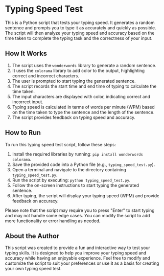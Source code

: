# Typing Speed Test

This is a Python script that tests your typing speed. It generates a random sentence and prompts you to type it as accurately and quickly as possible. The script will then analyze your typing speed and accuracy based on the time taken to complete the typing task and the correctness of your input.

## How It Works

1. The script uses the `wonderwords` library to generate a random sentence.
2. It uses the `colorama` library to add color to the output, highlighting correct and incorrect characters.
3. The user is prompted to start typing the generated sentence.
4. The script records the start time and end time of typing to calculate the time taken.
5. The input characters are displayed with color, indicating correct and incorrect input.
6. Typing speed is calculated in terms of words per minute (WPM) based on the time taken to type the sentence and the length of the sentence.
7. The script provides feedback on typing speed and accuracy.

## How to Run

To run this typing speed test script, follow these steps:

1. Install the required libraries by running: `pip install wonderwords colorama`.
2. Save the provided code into a Python file (e.g., `typing_speed_test.py`).
3. Open a terminal and navigate to the directory containing `typing_speed_test.py`.
4. Run the script by executing: `python typing_speed_test.py`.
5. Follow the on-screen instructions to start typing the generated sentence.
6. After typing, the script will display your typing speed (WPM) and provide feedback on accuracy.

Please note that the script may require you to press "Enter" to start typing and may not handle some edge cases. You can modify the script to add more functionality or error handling as needed.

## About the Author

This script was created to provide a fun and interactive way to test your typing skills. It is designed to help you improve your typing speed and accuracy while having an enjoyable experience. Feel free to modify and customize the script to suit your preferences or use it as a basis for creating your own typing speed test.
